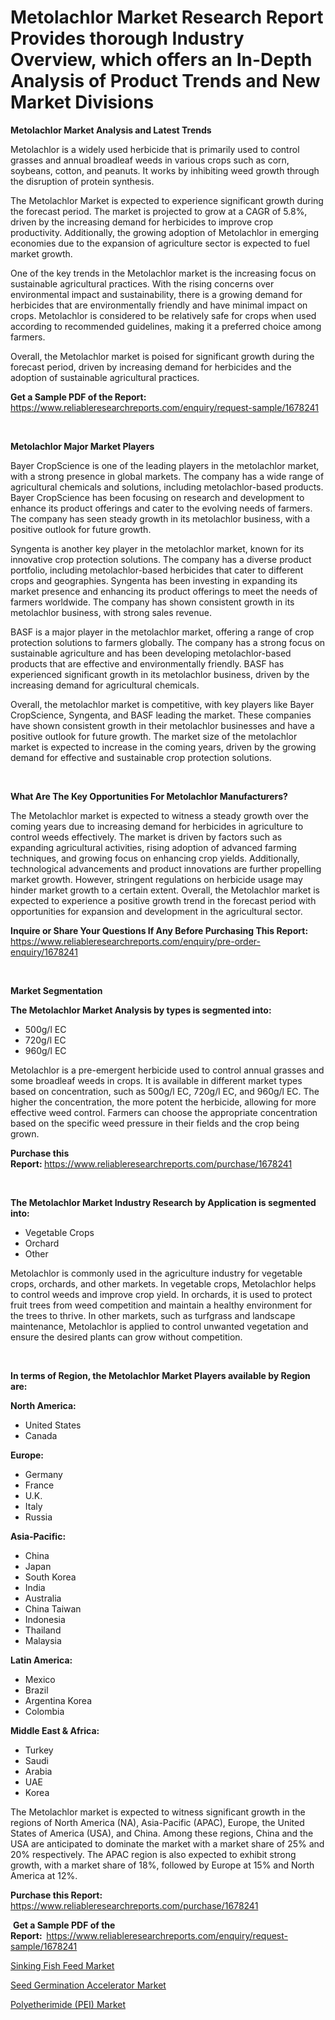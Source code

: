 <p><h1>Metolachlor Market Research Report Provides thorough Industry Overview, which offers an In-Depth Analysis of Product Trends and New Market Divisions</h1></p><p><strong>Metolachlor Market Analysis and Latest Trends</strong></p>
<p><p>Metolachlor is a widely used herbicide that is primarily used to control grasses and annual broadleaf weeds in various crops such as corn, soybeans, cotton, and peanuts. It works by inhibiting weed growth through the disruption of protein synthesis.</p><p>The Metolachlor Market is expected to experience significant growth during the forecast period. The market is projected to grow at a CAGR of 5.8%, driven by the increasing demand for herbicides to improve crop productivity. Additionally, the growing adoption of Metolachlor in emerging economies due to the expansion of agriculture sector is expected to fuel market growth.</p><p>One of the key trends in the Metolachlor market is the increasing focus on sustainable agricultural practices. With the rising concerns over environmental impact and sustainability, there is a growing demand for herbicides that are environmentally friendly and have minimal impact on crops. Metolachlor is considered to be relatively safe for crops when used according to recommended guidelines, making it a preferred choice among farmers.</p><p>Overall, the Metolachlor market is poised for significant growth during the forecast period, driven by increasing demand for herbicides and the adoption of sustainable agricultural practices.</p></p>
<p><strong>Get a Sample PDF of the Report:&nbsp;</strong> <a href="https://www.reliableresearchreports.com/enquiry/request-sample/1678241">https://www.reliableresearchreports.com/enquiry/request-sample/1678241</a></p>
<p>&nbsp;</p>
<p><strong>Metolachlor Major Market Players</strong></p>
<p><p>Bayer CropScience is one of the leading players in the metolachlor market, with a strong presence in global markets. The company has a wide range of agricultural chemicals and solutions, including metolachlor-based products. Bayer CropScience has been focusing on research and development to enhance its product offerings and cater to the evolving needs of farmers. The company has seen steady growth in its metolachlor business, with a positive outlook for future growth.</p><p>Syngenta is another key player in the metolachlor market, known for its innovative crop protection solutions. The company has a diverse product portfolio, including metolachlor-based herbicides that cater to different crops and geographies. Syngenta has been investing in expanding its market presence and enhancing its product offerings to meet the needs of farmers worldwide. The company has shown consistent growth in its metolachlor business, with strong sales revenue.</p><p>BASF is a major player in the metolachlor market, offering a range of crop protection solutions to farmers globally. The company has a strong focus on sustainable agriculture and has been developing metolachlor-based products that are effective and environmentally friendly. BASF has experienced significant growth in its metolachlor business, driven by the increasing demand for agricultural chemicals.</p><p>Overall, the metolachlor market is competitive, with key players like Bayer CropScience, Syngenta, and BASF leading the market. These companies have shown consistent growth in their metolachlor businesses and have a positive outlook for future growth. The market size of the metolachlor market is expected to increase in the coming years, driven by the growing demand for effective and sustainable crop protection solutions.</p></p>
<p>&nbsp;</p>
<p><strong>What Are The Key Opportunities For Metolachlor Manufacturers?</strong></p>
<p><p>The Metolachlor market is expected to witness a steady growth over the coming years due to increasing demand for herbicides in agriculture to control weeds effectively. The market is driven by factors such as expanding agricultural activities, rising adoption of advanced farming techniques, and growing focus on enhancing crop yields. Additionally, technological advancements and product innovations are further propelling market growth. However, stringent regulations on herbicide usage may hinder market growth to a certain extent. Overall, the Metolachlor market is expected to experience a positive growth trend in the forecast period with opportunities for expansion and development in the agricultural sector.</p></p>
<p><strong>Inquire or Share Your Questions If Any Before Purchasing This Report:</strong> <a href="https://www.reliableresearchreports.com/enquiry/pre-order-enquiry/1678241">https://www.reliableresearchreports.com/enquiry/pre-order-enquiry/1678241</a></p>
<p>&nbsp;</p>
<p><strong>Market Segmentation</strong></p>
<p><strong>The Metolachlor Market Analysis by types is segmented into:</strong></p>
<p><ul><li>500g/l EC</li><li>720g/l EC</li><li>960g/l EC</li></ul></p>
<p><p>Metolachlor is a pre-emergent herbicide used to control annual grasses and some broadleaf weeds in crops. It is available in different market types based on concentration, such as 500g/l EC, 720g/l EC, and 960g/l EC. The higher the concentration, the more potent the herbicide, allowing for more effective weed control. Farmers can choose the appropriate concentration based on the specific weed pressure in their fields and the crop being grown.</p></p>
<p><strong>Purchase this Report:&nbsp;</strong><a href="https://www.reliableresearchreports.com/purchase/1678241">https://www.reliableresearchreports.com/purchase/1678241</a></p>
<p>&nbsp;</p>
<p><strong>The Metolachlor Market Industry Research by Application is segmented into:</strong></p>
<p><ul><li>Vegetable Crops</li><li>Orchard</li><li>Other</li></ul></p>
<p><p>Metolachlor is commonly used in the agriculture industry for vegetable crops, orchards, and other markets. In vegetable crops, Metolachlor helps to control weeds and improve crop yield. In orchards, it is used to protect fruit trees from weed competition and maintain a healthy environment for the trees to thrive. In other markets, such as turfgrass and landscape maintenance, Metolachlor is applied to control unwanted vegetation and ensure the desired plants can grow without competition.</p></p>
<p>&nbsp;</p>
<p><strong>In terms of Region, the Metolachlor Market Players available by Region are:</strong></p>
<p>
    <p> <strong> North America: </strong>
        <ul>
            <li>United States</li>
            <li>Canada</li>
        </ul>
        </p> 
    <p> <strong> Europe: </strong>
        <ul>
            <li>Germany</li>
            <li>France</li>
            <li>U.K.</li>
            <li>Italy</li>
            <li>Russia</li>
        </ul>
        </p> 
    <p> <strong> Asia-Pacific: </strong>
        <ul>
            <li>China</li>
            <li>Japan</li>
            <li>South Korea</li>
            <li>India</li>
            <li>Australia</li>
            <li>China Taiwan</li>
            <li>Indonesia</li>
            <li>Thailand</li>
            <li>Malaysia</li>
        </ul>
        </p> 
    <p> <strong> Latin America: </strong>
        <ul>
            <li>Mexico</li>
            <li>Brazil</li>
            <li>Argentina Korea</li>
            <li>Colombia</li>
        </ul>
        </p> 
    <p> <strong> Middle East & Africa: </strong>
        <ul>
            <li>Turkey</li>
            <li>Saudi</li>
            <li>Arabia</li>
            <li>UAE</li>
            <li>Korea</li>
        </ul>
    </p>
    </p>
<p><p>The Metolachlor market is expected to witness significant growth in the regions of North America (NA), Asia-Pacific (APAC), Europe, the United States of America (USA), and China. Among these regions, China and the USA are anticipated to dominate the market with a market share of 25% and 20% respectively. The APAC region is also expected to exhibit strong growth, with a market share of 18%, followed by Europe at 15% and North America at 12%.</p></p>
<p><strong>Purchase this Report: </strong><a href="https://www.reliableresearchreports.com/purchase/1678241">https://www.reliableresearchreports.com/purchase/1678241</a></p>
<p>&nbsp;<strong>Get a Sample PDF of the Report:&nbsp;&nbsp;</strong><a href="https://www.reliableresearchreports.com/enquiry/request-sample/1678241">https://www.reliableresearchreports.com/enquiry/request-sample/1678241</a></p>
<p><strong></strong></p>
<p><p><a href="https://github.com/luckyshygirl/Market-Research-Report-List-3/blob/main/sinking-fish-feed-market.md">Sinking Fish Feed Market</a></p><p><a href="https://github.com/vimar16th/Market-Research-Report-List-3/blob/main/seed-germination-accelerator-market.md">Seed Germination Accelerator Market</a></p><p><a href="https://view.publitas.com/reportprime-1/polyetherimide-pei-market-analysis-examines-its-scope-on-growth-opportunities-and-forecasted-trends-spanning-from-2024-to-2031/">Polyetherimide (PEI) Market</a></p></p>